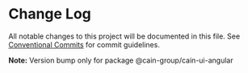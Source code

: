 # Change Log

All notable changes to this project will be documented in this file.
See [Conventional Commits](https://conventionalcommits.org) for commit guidelines.



**Note:** Version bump only for package @cain-group/cain-ui-angular
